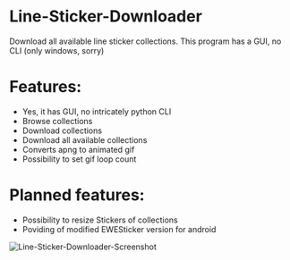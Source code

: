 # Line-Sticker-Downloader
Download all available line sticker collections. This program has a GUI, no CLI (only windows, sorry)

# Features:

- Yes, it has GUI, no intricately python CLI
- Browse collections
- Download collections
- Download all available collections
- Converts apng to animated gif
- Possibility to set gif loop count

# Planned features:

- Possibility to resize Stickers of collections
- Poviding of modified EWESticker version for android

![Line-Sticker-Downloader-Screenshot](https://user-images.githubusercontent.com/7933943/143933925-f33a8f27-c436-415f-b16a-6dbd4d4764b0.png)
